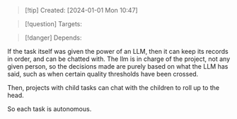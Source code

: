 
>[!tip] Created: [2024-01-01 Mon 10:47]

>[!question] Targets: 

>[!danger] Depends: 

If the task itself was given the power of an LLM, then it can keep its records in order, and can be chatted with.  The llm is in charge of the project, not any given person, so the decisions made are purely based on what the LLM has said, such as when certain quality thresholds have been crossed.

Then, projects with child tasks can chat with the children to roll up to the head.

So each task is autonomous.